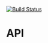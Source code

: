 [![Build Status](https://travis-ci.org/elliotjreed/api.elliotjreed.com.svg?branch=master)](https://travis-ci.org/elliotjreed/api.elliotjreed.com)

# API
